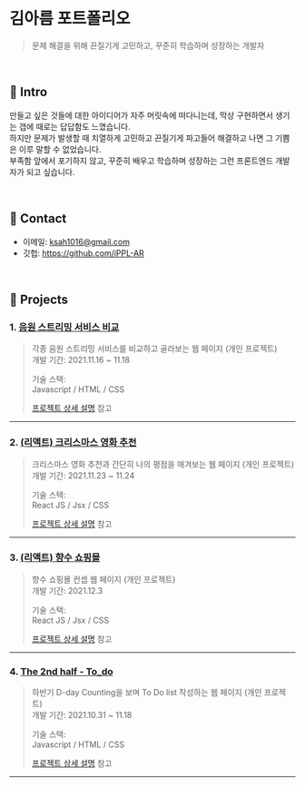# 김아름 포트폴리오
>문제 해결을 위해 끈질기게 고민하고, 꾸준히 학습하며 성장하는 개발자 

</br>

## :pushpin: Intro
만들고 싶은 것들에 대한 아이디어가 자주 머릿속에 떠다니는데, 막상 구현하면서 생기는 갭에 때로는 답답함도 느꼈습니다.   
하지만 문제가 발생할 때 치열하게 고민하고 끈질기게 파고들어 해결하고 나면 그 기쁨은 이루 말할 수 없었습니다.   
부족함 앞에서 포기하지 않고, 꾸준히 배우고 학습하며 성장하는 그런 프론트엔드 개발자가 되고 싶습니다.   

</br>

## :pushpin: Contact
- 이메일: ksah1016@gmail.com
- 깃헙: https://github.com/iPPL-AR

</br>

## :pushpin: Projects
### 1. [음원 스트리밍 서비스 비교](https://irrpl-ar.github.io/Comparison-of-music-streaming-service/)
>각종 음원 스트리밍 서비스를 비교하고 골라보는 웹 페이지 (개인 프로젝트)  
>개발 기간: 2021.11.16 ~ 11.18
>  
>기술 스택:  
>Javascript / HTML / CSS
>  
>[프로젝트 상세 설명](https://github.com/iRRPL-AR/Comparison-of-music-streaming-service/blob/gh-pages/README.md) 참고

---

### 2. [(리액트) 크리스마스 영화 추천](https://irrpl-ar.github.io/React_Christmas-movies)
>크리스마스 영화 추천과 간단히 나의 평점을 매겨보는 웹 페이지 (개인 프로젝트)  
>개발 기간: 2021.11.23 ~ 11.24
>  
>기술 스택:  
>React JS / Jsx / CSS
>  
>[프로젝트 상세 설명](https://github.com/iRRPL-AR/React_Christmas-movies/blob/gh-pages/README.md) 참고


---

### 3. [(리액트) 향수 쇼핑몰](https://irrpl-ar.github.io/React_Winter-perfume)
>향수 쇼핑몰 컨셉 웹 페이지 (개인 프로젝트)  
>개발 기간: 2021.12.3
>  
>기술 스택:  
>React JS / Jsx / CSS
>  
>[프로젝트 상세 설명](https://github.com/iRRPL-AR/React_Winter-perfume/blob/gh-pages/README.md) 참고


---

### 4. [The 2nd half - To_do](https://irrpl-ar.github.io/The_2nd_half-To_do/)
>하반기 D-day Counting을 보며 To Do list 작성하는 웹 페이지 (개인 프로젝트)  
>개발 기간: 2021.10.31 ~ 11.18
>  
>기술 스택:  
>Javascript / HTML / CSS
>  
>[프로젝트 상세 설명](https://github.com/iRRPL-AR/The_2nd_half-To_do/blob/gh-pages/README.md) 참고

---

